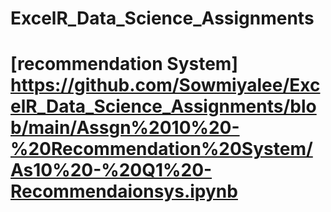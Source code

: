# ExcelR_Data_Science_Assignments
# [recommendation System] https://github.com/Sowmiyalee/ExcelR_Data_Science_Assignments/blob/main/Assgn%2010%20-%20Recommendation%20System/As10%20-%20Q1%20-Recommendaionsys.ipynb
